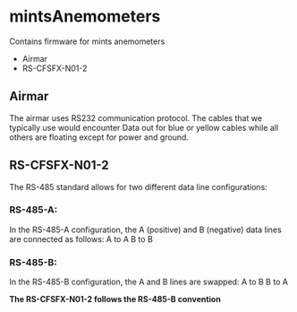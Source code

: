 # mintsAnemometers
Contains firmware for mints anemometers
  - Airmar
  - RS-CFSFX-N01-2


## Airmar 
The airmar uses RS232 communication protocol. The cables that we typically use would encounter Data out for blue or yellow cables while all others are floating except for power and ground. 









##  RS-CFSFX-N01-2

The RS-485 standard allows for two different data line configurations:

### RS-485-A:
In the RS-485-A configuration, the A (positive) and B (negative) data lines are connected as follows:
A to A
B to B

### RS-485-B:

In the RS-485-B configuration, the A and B lines are swapped:
A to B
B to A

**The RS-CFSFX-N01-2 follows the RS-485-B convention** 

